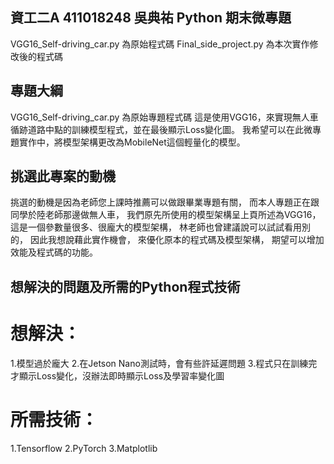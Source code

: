 ## 資工二A 411018248 吳典祐 Python 期末微專題
VGG16_Self-driving_car.py 為原始程式碼
Final_side_project.py 為本次實作修改後的程式碼

## 專題大綱
VGG16_Self-driving_car.py 為原始專題程式碼
這是使用VGG16，來實現無人車循跡道路中點的訓練模型程式，並在最後顯示Loss變化圖。
我希望可以在此微專題實作中，將模型架構更改為MobileNet這個輕量化的模型。

## 挑選此專案的動機
挑選的動機是因為老師您上課時推薦可以做跟畢業專題有關，
而本人專題正在跟同學於陸老師那邊做無人車，
我們原先所使用的模型架構呈上頁所述為VGG16，
這是一個參數量很多、很龐大的模型架構，
林老師也曾建議說可以試試看用別的，
因此我想說藉此實作機會，
來優化原本的程式碼及模型架構，
期望可以增加效能及程式碼的功能。

## 想解決的問題及所需的Python程式技術
# 想解決：
  1.模型過於龐大
  2.在Jetson Nano測試時，會有些許延遲問題
  3.程式只在訓練完才顯示Loss變化，沒辦法即時顯示Loss及學習率變化圖

# 所需技術：
  1.Tensorflow
  2.PyTorch
  3.Matplotlib
